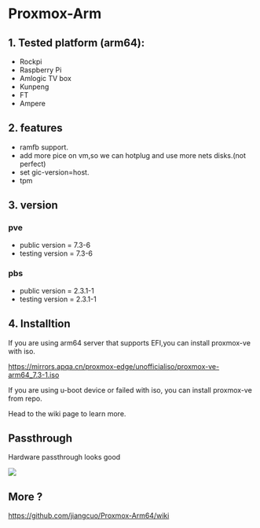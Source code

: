 # Proxmox-Arm

## 1. Tested platform (arm64):
- Rockpi
- Raspberry Pi
- Amlogic TV box
- Kunpeng
- FT
- Ampere 

## 2. features

- ramfb support.
- add more pice on vm,so we can hotplug and use more nets disks.(not perfect)
- set gic-version=host.
- tpm

## 3. version

### pve
- public version = 7.3-6
- testing version = 7.3-6

### pbs
- public version = 2.3.1-1
- testing version = 2.3.1-1

## 4. Installtion

If you are using arm64 server that supports EFI,you can install proxmox-ve with iso.

https://mirrors.apqa.cn/proxmox-edge/unofficialiso/proxmox-ve-arm64_7.3-1.iso 

If you are using u-boot device or failed with iso, you can install proxmox-ve from repo.

Head to the wiki page to learn more.

## Passthrough
Hardware passthrough looks good

![ ](https://raw.githubusercontent.com/jiangcuo/Proxmox-Arm64/main/images/pasthrough.png)

## More ?

https://github.com/jiangcuo/Proxmox-Arm64/wiki
